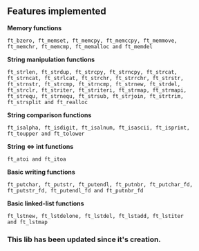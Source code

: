 ## Features implemented

**Memory functions**
```
ft_bzero, ft_memset, ft_memcpy, ft_memccpy, ft_memmove,
ft_memchr, ft_memcmp, ft_memalloc and ft_memdel
```

**String manipulation functions**
```
ft_strlen, ft_strdup, ft_strcpy, ft_strncpy, ft_strcat, 
ft_strncat, ft_strlcat, ft_strchr, ft_strrchr, ft_strstr, 
ft_strnstr, ft_strcmp, ft_strncmp, ft_strnew, ft_strdel, 
ft_strclr, ft_striter, ft_striteri, ft_strmap, ft_strmapi, 
ft_strequ, ft_strnequ, ft_strsub, ft_strjoin, ft_strtrim, 
ft_strsplit and ft_realloc
```

**String comparison functions**
```
ft_isalpha, ft_isdigit, ft_isalnum, ft_isascii, ft_isprint,
ft_toupper and ft_tolower
```

**String <=> int functions**
```
ft_atoi and ft_itoa
```

**Basic writing functions**
```
ft_putchar, ft_putstr, ft_putendl, ft_putnbr, ft_putchar_fd,
ft_putstr_fd, ft_putendl_fd and ft_putnbr_fd
```

**Basic linked-list functions**
```
ft_lstnew, ft_lstdelone, ft_lstdel, ft_lstadd, ft_lstiter
and ft_lstmap
```

### This lib has been updated since it's creation.
